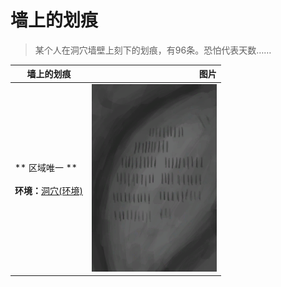 # 墙上的划痕  
> 某个人在洞穴墙壁上刻下的划痕，有96条。恐怕代表天数……  
  
  墙上的划痕  |   图片   
 ----  |  ----:   
 ** 区域唯一 **<br><br>**环境：**[洞穴(环境)](Env_CaveSea.md)  |  <img decoding="async" src="Sprite/Scratchings.png" href="a.md" style="max-width:300px;max-height:300px;">   
  
